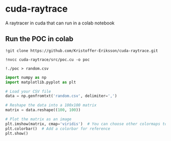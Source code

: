# cuda-raytrace

A raytracer in cuda that can run in a colab notebook

## Run the POC in colab

```
!git clone https://github.com/Kristoffer-Eriksson/cuda-raytrace.git
```

```
!nvcc cuda-raytrace/src/poc.cu -o poc
```

```
!./poc > random.csv
```

```py
import numpy as np
import matplotlib.pyplot as plt

# Load your CSV file
data = np.genfromtxt('random.csv', delimiter=',')

# Reshape the data into a 100x100 matrix
matrix = data.reshape((100, 100))

# Plot the matrix as an image
plt.imshow(matrix, cmap='viridis')  # You can choose other colormaps too
plt.colorbar()  # Add a colorbar for reference
plt.show()
```

